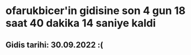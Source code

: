 # ofarukbicer'in gidisine son 4 gun 18 saat 40 dakika 14 saniye kaldi

## Gidis tarihi: 30.09.2022 :(